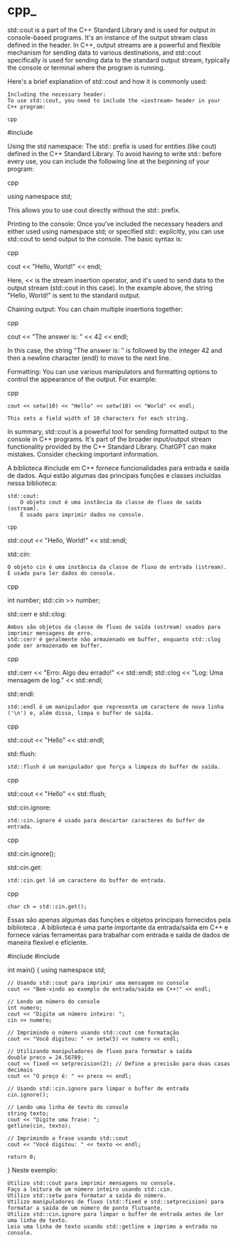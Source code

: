 # cpp_
std::cout is a part of the C++ Standard Library and is used for output in console-based programs. It's an instance of the output stream class defined in the <iostream> header. In C++, output streams are a powerful and flexible mechanism for sending data to various destinations, and std::cout specifically is used for sending data to the standard output stream, typically the console or terminal where the program is running.

Here's a brief explanation of std::cout and how it is commonly used:

    Including the necessary header:
    To use std::cout, you need to include the <iostream> header in your C++ program:

    cpp

#include <iostream>

Using the std namespace:
The std:: prefix is used for entities (like cout) defined in the C++ Standard Library. To avoid having to write std:: before every use, you can include the following line at the beginning of your program:

cpp

using namespace std;

This allows you to use cout directly without the std:: prefix.

Printing to the console:
Once you've included the necessary headers and either used using namespace std; or specified std:: explicitly, you can use std::cout to send output to the console. The basic syntax is:

cpp

cout << "Hello, World!" << endl;

Here, << is the stream insertion operator, and it's used to send data to the output stream (std::cout in this case). In the example above, the string "Hello, World!" is sent to the standard output.

Chaining output:
You can chain multiple insertions together:

cpp

cout << "The answer is: " << 42 << endl;

In this case, the string "The answer is: " is followed by the integer 42 and then a newline character (endl) to move to the next line.

Formatting:
You can use various manipulators and formatting options to control the appearance of the output. For example:

cpp

    cout << setw(10) << "Hello" << setw(10) << "World" << endl;

    This sets a field width of 10 characters for each string.

In summary, std::cout is a powerful tool for sending formatted output to the console in C++ programs. It's part of the broader input/output stream functionality provided by the C++ Standard Library.
ChatGPT can make mistakes. Consider checking important information.

A biblioteca #include <iostream> em C++ fornece funcionalidades para entrada e saída de dados. Aqui estão algumas das principais funções e classes incluídas nessa biblioteca:

    std::cout:
        O objeto cout é uma instância da classe de fluxo de saída (ostream).
        É usado para imprimir dados no console.

    cpp

std::cout << "Hello, World!" << std::endl;

std::cin:

    O objeto cin é uma instância da classe de fluxo de entrada (istream).
    É usado para ler dados do console.

cpp

int number;
std::cin >> number;

std::cerr e std::clog:

    Ambos são objetos da classe de fluxo de saída (ostream) usados para imprimir mensagens de erro.
    std::cerr é geralmente não armazenado em buffer, enquanto std::clog pode ser armazenado em buffer.

cpp

std::cerr << "Erro: Algo deu errado!" << std::endl;
std::clog << "Log: Uma mensagem de log." << std::endl;

std::endl:

    std::endl é um manipulador que representa um caractere de nova linha ('\n') e, além disso, limpa o buffer de saída.

cpp

std::cout << "Hello" << std::endl;

std::flush:

    std::flush é um manipulador que força a limpeza do buffer de saída.

cpp

std::cout << "Hello" << std::flush;

std::cin.ignore:

    std::cin.ignore é usado para descartar caracteres do buffer de entrada.

cpp

std::cin.ignore();

std::cin.get:

    std::cin.get lê um caractere do buffer de entrada.

cpp

    char ch = std::cin.get();

Essas são apenas algumas das funções e objetos principais fornecidos pela biblioteca <iostream>. A biblioteca <iostream> é uma parte importante da entrada/saída em C++ e fornece várias ferramentas para trabalhar com entrada e saída de dados de maneira flexível e eficiente.


#include <iostream>
#include <iomanip>

int main() {
    using namespace std;

    // Usando std::cout para imprimir uma mensagem no console
    cout << "Bem-vindo ao exemplo de entrada/saída em C++!" << endl;

    // Lendo um número do console
    int numero;
    cout << "Digite um número inteiro: ";
    cin >> numero;

    // Imprimindo o número usando std::cout com formatação
    cout << "Você digitou: " << setw(5) << numero << endl;

    // Utilizando manipuladores de fluxo para formatar a saída
    double preco = 24.56789;
    cout << fixed << setprecision(2); // Define a precisão para duas casas decimais
    cout << "O preço é: " << preco << endl;

    // Usando std::cin.ignore para limpar o buffer de entrada
    cin.ignore();

    // Lendo uma linha de texto do console
    string texto;
    cout << "Digite uma frase: ";
    getline(cin, texto);

    // Imprimindo a frase usando std::cout
    cout << "Você digitou: " << texto << endl;

    return 0;
}
Neste exemplo:

    Utilizo std::cout para imprimir mensagens no console.
    Faço a leitura de um número inteiro usando std::cin.
    Utilizo std::setw para formatar a saída do número.
    Utilizo manipuladores de fluxo (std::fixed e std::setprecision) para formatar a saída de um número de ponto flutuante.
    Utilizo std::cin.ignore para limpar o buffer de entrada antes de ler uma linha de texto.
    Leio uma linha de texto usando std::getline e imprimo a entrada no console.